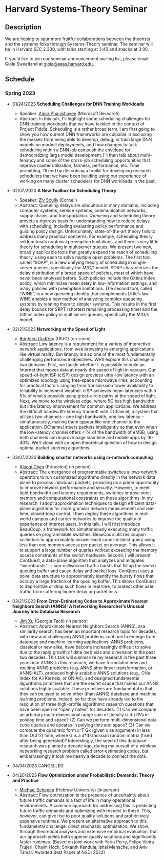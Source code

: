 # Harvard Systems-Theory Seminar

## Description
We are hoping to spur more fruitful collaborations between the theorists and the systems folks through Systems-Theory seminar. The seminar will be in Harvard SEC 2.330, with talks starting at 3:45 and snacks at 3:00.

If you'd like to join our seminar announcement mailing list, please email Gioia Sweetland at gioia@seas.harvard.edu.

## Schedule

### Spring 2023
- 01/24/2023 **Scheduling Challenges for DNN Training Workloads**
  * Speaker: [Amar Phanishayee](https://www.microsoft.com/en-us/research/people/amar/) (Microsoft Research)
  * Abstract: In this talk, I'll highlight some scheduling challenges for DNN training workloads that we have tackled in the context of Project Fiddle.  Scheduling is a rather broad term. I am first going to show you how current DNN frameworks are culpable in excluding the masses from being able to develop, debug, or train large DNN models on modest deployments, and how changes to task scheduling within a DNN job can push the envelope for democratizing large model development.  I'll then talk about multi-tenancy and some of the cross-job scheduling opportunities that improve cluster utilization, fairness, performance, etc.  Time permitting, I'll end by describing a toolkit for developing research schedulers that we have been building using our experience of working on many cluster schedulers for DNN workloads in the past. 

- 02/07/2023 **A New Toolbox for Scheduling Theory**
  * Speaker: [Ziv Scully](https://ziv.codes/) (Cornell)
  * Abstract: Queueing delays are ubiquitous in many domains, including computer systems, service systems, communication networks, supply chains, and transportation. Queueing and scheduling theory provide a rigorous basis for understanding how to reduce delays with scheduling, including evaluating policy performance and guiding policy design. Unfortunately, state-of-the-art theory fails to address many practical concerns. For example, scheduling theory seldom treats nontrivial preemption limitations, and there is very little theory for scheduling in multiserver queues. We present two new, broadly applicable tools that greatly expand the reach of scheduling theory, using each to solve multiple open problems. The first tool, called “SOAP”, is a new unifying theory of scheduling in single-server queues, specifically the M/G/1 model. SOAP characterizes the delay distribution of a broad space of policies, most of which have never been analyzed before. Such policies include the Gittins index policy, which minimizes mean delay in low-information settings, and many policies with preemption limitations. The second tool, called “WINE”, is a new queueing identity that complements Little’s law. WINE enables a new method of analyzing complex queueing systems by relating them to simpler systems. This results in the first delay bounds for SRPT (shortest remaining processing time) and the Gittins index policy in multiserver queues, specifically the M/G/k model.

- 02/21/2023 **Networking at the Speed of Light**
  * [Brighten Godfrey](https://pbg.cs.illinois.edu/) (UIUC) (on zoom)
  * Abstract: Low latency is a requirement for a variety of interactive network applications, from web browsing to emerging applications like virtual reality. But latency is also one of the most fundamentally challenging performance objectives.  We'll explore this challenge in two domains.
First, we tackle whether it is possible to build an Internet that moves data at nearly the speed of light in vacuum. Our speed-of-light ISP (cISP) design provides ultra-low latency with an optimized topology using free-space microwave links, accounting for practical factors ranging from transmission tower availability to reliability in inclement weather.  cISP achieves mean latencies within 5% of what's possible using great-circle paths at the speed of light.
Next, we move to the wireless edge, where 5G has high bandwidth but little latency improvement for common applications.  We address the difficult bandwidth-latency tradeoff with DChannel, a system that utilizes two channels – one high bandwidth, one low latency – simultaneously, making them appear like one channel to the application. DChannel steers packets intelligently so that even when the low-latency channel offers <1% of the bandwidth of eMBB, using both channels can improve page load time and mobile apps by 16-40%. We'll close with an open theoretical question of how to design optimal packet steering algorithms.

- 03/07/2023 **Building smarter networks using in-network computing** 
  *  [Xiaoqi Chen](https://www.cs.princeton.edu/~xiaoqic/) (Princeton) (in person)
  * Abstract: The emergence of programmable switches allows network operators to run customized algorithms directly in the network data plane to process individual packets, providing us a prime opportunity to improve network performance and security. However, to meet tight bandwidth and latency requirements, switches impose strict memory and computational constraints on these algorithms. In my research, I adopt approximation techniques to design efficient data-plane algorithms for more granular network measurement and real-time, closed-loop control. I then deploy these algorithms in real-world campus and carrier networks to improve the quality of experience of Internet users.
In this talk, I will first introduce BeauCoup, a framework for simultaneously executing many traffic queries on programmable switches. BeauCoup utilizes coupon collectors to approximately answer each count-distinct query using less than one memory access per packet on average. This allows it to support a large number of queries without exceeding the memory access constraints of the switch hardware. Second, I will present ConQuest, a data-plane algorithm that analyzes and mitigates “microbursts” -- sub-millisecond traffic bursts that fill up the switch queuing buffer and cause delay and packet loss. ConQuest uses a novel data structure to approximately identify the bursty flows that occupy a large fraction of the queuing buffer. This allows ConQuest to deprioritize or drop such flows in real time, to protect other user traffic from suffering higher delay or packet loss.

- 03/21/2023 **From Error-Estimating Codes to Approximate Nearest Neighbors Search (ANNS):  A Networking Researcher’s Unusual Journey into Database Research**
  *  [Jim Xu](https://www.cc.gatech.edu/home/jx/) (Georgia Tech) (in person)
  * Abstract: Approximate Nearest Neighbors Search (ANNS), aka similarity search, has been an important research topic for decades, with new and challenging ANNS problems continue to emerge from database and machine learning applications.  ANNS problems, classical or new alike, have become increasingly difficult to solve due to the rapid growth of data (set) size and dimension in the past two decades.  This talk will summarize my research in the past three years into ANNS.  In this research, we have formulated new and exciting ANNS problems (e.g. ANNS after linear transformation, or ANNS-ALT), produced highly scalable ANNS solutions (e.g., ONe Index for All Kernels, or ONIAK), and designed fundamental algorithmic primitives that are the secret sauce that makes our ANNS solutions highly scalable.   These primitives are fundamental in that they can be used to solve other (than ANNS) database and machine learning problems.  Indeed, so far they have already led to the resolution of three high-profile algorithmic research questions that have been open or “openly hated” for decades:  (1) Can we compute an arbitrary multi-dimensional range sum of (ideally i.i.d.) RVs in polylog time and space?  (2) Can we perform multi-dimensional data cube queries and updates in polylog time and space? (3) Can we compute the quadratic form x^T Gx (given x as argument) in less than O(d^2) time, where G is a d*d Gaussian random matrix (fixed after being generated)?  Interestingly, the seed of this database research was planted a decade ago, during my pursuit of a wireless networking research problem called error-estimating codes, but embarrassingly it took me nearly a decade to connect the dots. 
  
- 04/04/2023 CANCELLED 

- 04/20/2023 **Flow Optimization under Probabilistic Demands: Theory and Practice**  
  *  [Michael Schapira](https://www.michaelschapira.com/) (Hebrew University) (in person)
  * Abstract: Flow optimization in the presence of uncertainty about future traffic demands is a fact of life in many operational environments.
A common approach for addressing this is predicting future traffic demands and optimizing with respect to these. 
This, however, can give rise to poor quality solutions and prohibitively expensive runtimes. We present an alternative 
approach to this fundamental challenge: direct stochastic optimization. We show, through theoretical analyses and 
extensive empirical evaluation, that our approach yields both superior quality solutions and significantly faster runtimes.
(Based on joint work with Yarin Perry, Felipe Vieira Frujeri, Chaim Hoch, Srikanth Kandula, Ishai Menache, and Aviv Tamar.
Awarded Best Paper at NSDI 2023)
